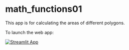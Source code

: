 # math_functions01
This app is for calculating the areas of different polygons.

To launch the web app:

[![Streamlit App](https://static.streamlit.io/badges/streamlit_badge_black_white.svg)](https://share.streamlit.io/pinkangel09/math_functions01/main/main.py#area-of-polygons-and-circumference)
